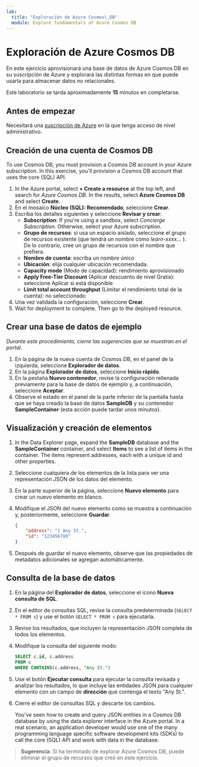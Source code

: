 ```yaml
---
lab:
  title: "Exploración de Azure Cosmos\_DB"
  module: Explore fundamentals of Azure Cosmos DB
---
```

# <a name="explore-azure-cosmos-db"></a>Exploración de Azure Cosmos DB

En este ejercicio aprovisionará una base de datos de Azure Cosmos DB en su suscripción de Azure y explorará las distintas formas en que puede usarla para almacenar datos no relacionales.

Este laboratorio se tarda aproximadamente **15** minutos en completarse.

## <a name="before-you-start"></a>Antes de empezar

Necesitará una [suscripción de Azure](https://azure.microsoft.com/free) en la que tenga acceso de nivel administrativo.

## <a name="create-a-cosmos-db-account"></a>Creación de una cuenta de Cosmos DB

To use Cosmos DB, you must provision a Cosmos DB account in your Azure subscription. In this exercise, you'll provision a Cosmos DB account that uses the core (SQL) API.

1. In the Azure portal, select <bpt id="p1">**</bpt>+ Create a resource<ept id="p1">**</ept> at the top left, and search for <bpt id="p2">*</bpt>Azure Cosmos DB<ept id="p2">*</ept>.  In the results, select <bpt id="p1">**</bpt>Azure Cosmos DB<ept id="p1">**</ept> and select  <bpt id="p2">**</bpt>Create<ept id="p2">**</ept>.
1. En el mosaico **Núcleo (SQL): Recomendado**, seleccione **Crear**.
1. Escriba los detalles siguientes y seleccione **Revisar y crear**: 
    - <bpt id="p1">**</bpt>Subscription<ept id="p1">**</ept>: If you're using a sandbox, select <bpt id="p2">*</bpt>Concierge Subscription<ept id="p2">*</ept>. Otherwise, select your Azure subscription.
    - **Grupo de recursos**: si usa un espacio aislado, seleccione el grupo de recursos existente (que tendrá un nombre como *learn-xxxx…* ). De lo contrario, cree un grupo de recursos con el nombre que prefiera.
    - **Nombre de cuenta**: escriba un nombre único
    - **Ubicación**: elija cualquier ubicación recomendada.
    - **Capacity mode** (Modo de capacidad): rendimiento aprovisionado
    - **Apply Free-Tier Discount** (Aplicar descuento de nivel Gratis): seleccione Aplicar si está disponible
    - **Limit total account throughput** (Limitar el rendimiento total de la cuenta): no seleccionado
1. Una vez validada la configuración, seleccione **Crear**.
1. Wait for deployment to complete. Then go to the deployed resource.

## <a name="create-a-sample-database"></a>Crear una base de datos de ejemplo

*Durante este procedimiento, cierre las sugerencias que se muestran en el portal*.

1. En la página de la nueva cuenta de Cosmos DB, en el panel de la izquierda, seleccione **Explorador de datos**.
1. En la página **Explorador de datos**, seleccione **Inicio rápido**.
1. En la pestaña **Nuevo contenedor**, revise la configuración rellenada previamente para la base de datos de ejemplo y, a continuación, seleccione **Aceptar**.
1. Observe el estado en el panel de la parte inferior de la pantalla hasta que se haya creado la base de datos **SampleDB** y su contenedor **SampleContainer** (esta acción puede tardar unos minutos).

## <a name="view-and-create-items"></a>Visualización y creación de elementos

1. In the Data Explorer page, expand the <bpt id="p1">**</bpt>SampleDB<ept id="p1">**</ept> database and the <bpt id="p2">**</bpt>SampleContainer<ept id="p2">**</ept> container, and select <bpt id="p3">**</bpt>Items<ept id="p3">**</ept> to see a list of items in the container. The items represent addresses, each with a unique id and other properties.
1. Seleccione cualquiera de los elementos de la lista para ver una representación JSON de los datos del elemento.
1. En la parte superior de la página, seleccione **Nuevo elemento** para crear un nuevo elemento en blanco.
1. Modifique el JSON del nuevo elemento como se muestra a continuación y, posteriormente, seleccione **Guardar**.

    ```json
    {
        "address": "1 Any St.",
        "id": "123456789"
    }
    ```

1. Después de guardar el nuevo elemento, observe que las propiedades de metadatos adicionales se agregan automáticamente.

## <a name="query-the-database"></a>Consulta de la base de datos

1. En la página del **Explorador de datos**, seleccione el icono **Nueva consulta de SQL**.
1. En el editor de consultas SQL, revise la consulta predeterminada (`SELECT * FROM c`) y use el botón `SELECT * FROM c` para ejecutarla.
1. Revise los resultados, que incluyen la representación JSON completa de todos los elementos.
1. Modifique la consulta del siguiente modo:

    ```sql
    SELECT c.id, c.address
    FROM c
    WHERE CONTAINS(c.address, "Any St.")
    ```

1. Use el botón **Ejecutar consulta** para ejecutar la consulta revisada y analizar los resultados, lo que incluye las entidades JSON para cualquier elemento con un campo de **dirección** que contenga el texto "Any St.".
1. Cierre el editor de consultas SQL y descarte los cambios.

    You've seen how to create and query JSON entities in a Cosmos DB database by using the data explorer interface in the Azure portal. In a real scenario, an application developer would use one of the many programming language specific software development kits (SDKs) to call the core (SQL) API and work with data in the database.

> **Sugerencia**: Si ha terminado de explorar Azure Cosmos DB, puede eliminar el grupo de recursos que creó en este ejercicio.
